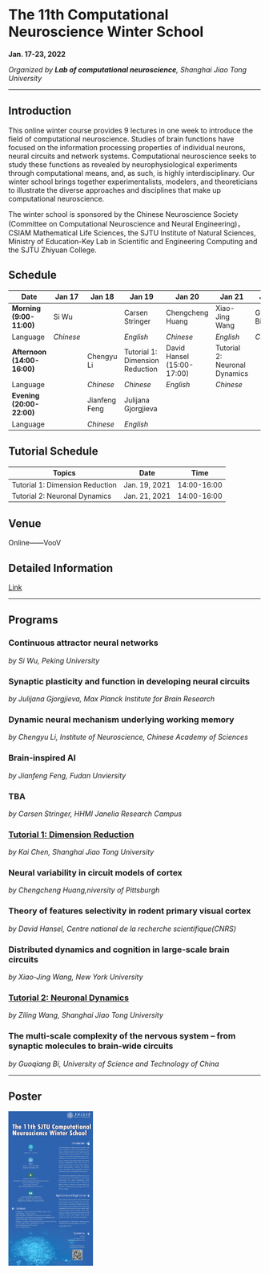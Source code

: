 # The 11th Computational Neuroscience Winter School

**Jan. 17-23, 2022**

*Organized by **Lab of computational neuroscience**, Shanghai Jiao Tong University*

---

## Introduction

This online winter course provides 9 lectures in one week to introduce the field of computational neuroscience. Studies of brain functions have focused on the information processing properties of individual neurons, neural circuits and network systems. Computational neuroscience seeks to study these functions as revealed by neurophysiological experiments through computational means, and, as such, is highly interdisciplinary. Our winter school brings together experimentalists, modelers, and theoreticians to illustrate the diverse approaches and disciplines that make up computational neuroscience.

The winter school is sponsored by the Chinese Neuroscience Society (Committee on Computational Neuroscience and Neural Engineering)，CSIAM Mathematical Life Sciences, the SJTU Institute of Natural Sciences, Ministry of Education-Key Lab in Scientific and Engineering Computing and the SJTU Zhiyuan College.

## Schedule

|Date|Jan 17|Jan 18|Jan 19|Jan 20|Jan 21|Jan 22|
|-|-|-|-|-|-|-|
|**Morning</br>(9:00-11:00)**|Si Wu||Carsen Stringer|Chengcheng Huang|Xiao-Jing Wang|Guoqiang Bi|
|Language|*Chinese*||*English*|*Chinese*|*English*|*Chinese*|
|**Afternoon</br>(14:00-16:00)**||Chengyu Li|Tutorial 1:</br>Dimension Reduction|David Hansel (15:00-17:00)|Tutorial 2:</br>Neuronal Dynamics||
|Language||*Chinese*|*Chinese*|*English*|*Chinese*||
|**Evening</br>(20:00-22:00)**||Jianfeng Feng|Julijana Gjorgjieva||||
|Language||*Chinese*|*English*||||
## Tutorial Schedule

|Topics|Date| Time |
|--|--|--|
|Tutorial 1: Dimension Reduction| Jan. 19, 2021 | 14:00-16:00 |
|Tutorial 2: Neuronal Dynamics| Jan. 21, 2021 | 14:00-16:00 |

## Venue

Online——VooV

## Detailed Information
[Link](https://ins.sjtu.edu.cn/conferences/2011)

---
## Programs

### Continuous attractor neural networks
*by Si Wu, Peking University*

### Synaptic plasticity and function in developing neural circuits
*by Julijana Gjorgjieva, Max Planck Institute for Brain Research*

### Dynamic neural mechanism underlying working memory
*by Chengyu Li, Institute of Neuroscience, Chinese Academy of Sciences*

### Brain-inspired AI
*by Jianfeng Feng, Fudan Unviersity*

### TBA
*by Carsen Stringer, HHMI Janelia Research Campus*
### [Tutorial 1: Dimension Reduction](./tutorial1/)

*by Kai Chen, Shanghai Jiao Tong University*

### Neural variability in circuit models of cortex
*by Chengcheng Huang,niversity of Pittsburgh*

### Theory of features selectivity in rodent primary visual cortex
*by David Hansel, Centre national de la recherche scientifique(CNRS)*

### Distributed dynamics and cognition in large-scale brain circuits
*by Xiao-Jing Wang, New York University*

### [Tutorial 2: Neuronal Dynamics](./tutorial2/)

*by Ziling Wang, Shanghai Jiao Tong University*

### The multi-scale complexity of the nervous system – from synaptic molecules to brain-wide circuits
*by Guoqiang Bi, University of Science and Technology of China*

---
## Poster

<img src="./imgs/The_11th_Computational_Neuroscience_Winter_School_Poster.jpg" alt="poster_img" style="zoom:30%;" />